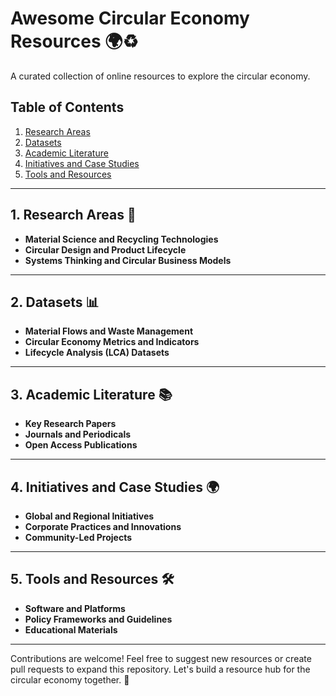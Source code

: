 # Awesome Circular Economy Resources 🌍♻️

A curated collection of online resources to explore the circular economy.

## Table of Contents
1. [Research Areas](#research-areas)
2. [Datasets](#datasets)
3. [Academic Literature](#academic-literature)
4. [Initiatives and Case Studies](#initiatives-and-case-studies)
5. [Tools and Resources](#tools-and-resources)

---

## 1. Research Areas 🧠
- **Material Science and Recycling Technologies**  
- **Circular Design and Product Lifecycle**  
- **Systems Thinking and Circular Business Models**

---

## 2. Datasets 📊
- **Material Flows and Waste Management**  
- **Circular Economy Metrics and Indicators**  
- **Lifecycle Analysis (LCA) Datasets**

---

## 3. Academic Literature 📚
- **Key Research Papers**  
- **Journals and Periodicals**  
- **Open Access Publications**

---

## 4. Initiatives and Case Studies 🌍
- **Global and Regional Initiatives**  
- **Corporate Practices and Innovations**  
- **Community-Led Projects**

---

## 5. Tools and Resources 🛠️
- **Software and Platforms**  
- **Policy Frameworks and Guidelines**  
- **Educational Materials**

---

Contributions are welcome! Feel free to suggest new resources or create pull requests to expand this repository.
Let's build a resource hub for the circular economy together. 🌟
